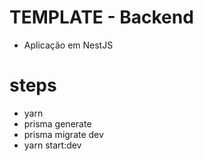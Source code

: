 # TEMPLATE - Backend

- Aplicação em NestJS

# steps

- yarn
- prisma generate
- prisma migrate dev
- yarn start:dev

